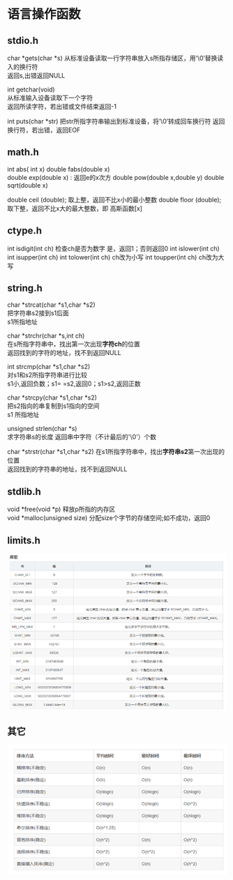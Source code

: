 # 语言操作函数  

## stdio.h    

char *gets(char *s) 
从标准设备读取一行字符串放入s所指存储区，用’\0’替换读入的换行符     
返回s,出错返回NULL      

int getchar(void)   
从标准输入设备读取下一个字符    
返回所读字符，若出错或文件结束返回-1    

int puts(char *str)
把str所指字符串输出到标准设备，将’\0’转成回车换行符 
返回换行符，若出错，返回EOF

## math.h   
int abs( int x) 
double fabs(double x)   
double exp(double x) : 返回e的x次方 
double pow(double x,double y)
double sqrt(double x)

double ceil (double); 取上整，返回不比x小的最小整数
double floor (double); 取下整，返回不比x大的最大整数，即 高斯函数[x]



## ctype.h  
int isdigit(int ch) 检查ch是否为数字 是，返回1；否则返回0
int islower(int ch) 
int isupper(int ch) 
int tolower(int ch)  ch改为小写 
int toupper(int ch)  ch改为大写 

## string.h 
char *strcat(char *s1,char *s2)     
把字符串s2接到s1后面    
s1所指地址  


char *strchr(char *s,int ch)    
在s所指字符串中，找出第一次出现**字符ch**的位置     
返回找到的字符的地址，找不到返回NULL    


int strcmp(char *s1,char *s2)   
对s1和s2所指字符串进行比较  
s1小,返回负数；s1= =s2,返回0；s1>s2,返回正数    


char *strcpy(char *s1,char *s2)     
把s2指向的串复制到s1指向的空间  
s1 所指地址 


unsigned strlen(char *s)    
求字符串s的长度
返回串中字符（不计最后的'\0'）个数  

char *strstr(char *s1,char *s2) 
在s1所指字符串中，找出**字符串s2**第一次出现的位置  
返回找到的字符串的地址，找不到返回NULL  

## stdlib.h 
void *free(void *p)  释放p所指的内存区  
void *malloc(unsigned size)  分配size个字节的存储空间;如不成功，返回0   

## limits.h
![Alt text](image.png)


## 其它 

![Alt text](<~5O2NQQH3PTLD(3RSIOAPA8.png>)